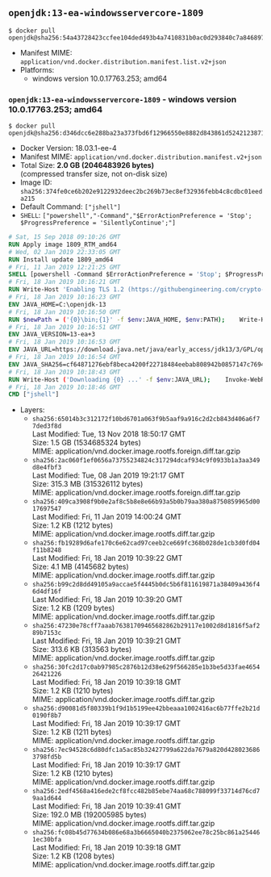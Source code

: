 ## `openjdk:13-ea-windowsservercore-1809`

```console
$ docker pull openjdk@sha256:54a43728423ccfee104ded493b4a7410831b0ac0d293840c7a846897e9159b40
```

-	Manifest MIME: `application/vnd.docker.distribution.manifest.list.v2+json`
-	Platforms:
	-	windows version 10.0.17763.253; amd64

### `openjdk:13-ea-windowsservercore-1809` - windows version 10.0.17763.253; amd64

```console
$ docker pull openjdk@sha256:d346dcc6e288ba23a373fbd6f12966550e8882d843861d5242123871f9de95da
```

-	Docker Version: 18.03.1-ee-4
-	Manifest MIME: `application/vnd.docker.distribution.manifest.v2+json`
-	Total Size: **2.0 GB (2046483926 bytes)**  
	(compressed transfer size, not on-disk size)
-	Image ID: `sha256:374fe0ce6b202e9122932deec2bc269b73ec8ef32936febb4c8cdbc01eeda215`
-	Default Command: `["jshell"]`
-	`SHELL`: `["powershell","-Command","$ErrorActionPreference = 'Stop'; $ProgressPreference = 'SilentlyContinue';"]`

```dockerfile
# Sat, 15 Sep 2018 09:10:26 GMT
RUN Apply image 1809_RTM_amd64
# Wed, 02 Jan 2019 22:33:05 GMT
RUN Install update 1809_amd64
# Fri, 11 Jan 2019 12:21:25 GMT
SHELL [powershell -Command $ErrorActionPreference = 'Stop'; $ProgressPreference = 'SilentlyContinue';]
# Fri, 18 Jan 2019 10:16:21 GMT
RUN Write-Host 'Enabling TLS 1.2 (https://githubengineering.com/crypto-removal-notice/) ...'; 	$tls12RegBase = 'HKLM:\\SYSTEM\CurrentControlSet\Control\SecurityProviders\SCHANNEL\Protocols\TLS 1.2'; 	if (Test-Path $tls12RegBase) { throw ('"{0}" already exists!' -f $tls12RegBase) }; 	New-Item -Path ('{0}/Client' -f $tls12RegBase) -Force; 	New-Item -Path ('{0}/Server' -f $tls12RegBase) -Force; 	New-ItemProperty -Path ('{0}/Client' -f $tls12RegBase) -Name 'DisabledByDefault' -PropertyType DWORD -Value 0 -Force; 	New-ItemProperty -Path ('{0}/Client' -f $tls12RegBase) -Name 'Enabled' -PropertyType DWORD -Value 1 -Force; 	New-ItemProperty -Path ('{0}/Server' -f $tls12RegBase) -Name 'DisabledByDefault' -PropertyType DWORD -Value 0 -Force; 	New-ItemProperty -Path ('{0}/Server' -f $tls12RegBase) -Name 'Enabled' -PropertyType DWORD -Value 1 -Force
# Fri, 18 Jan 2019 10:16:23 GMT
ENV JAVA_HOME=C:\openjdk-13
# Fri, 18 Jan 2019 10:16:50 GMT
RUN $newPath = ('{0}\bin;{1}' -f $env:JAVA_HOME, $env:PATH); 	Write-Host ('Updating PATH: {0}' -f $newPath); 	setx /M PATH $newPath
# Fri, 18 Jan 2019 10:16:51 GMT
ENV JAVA_VERSION=13-ea+3
# Fri, 18 Jan 2019 10:16:53 GMT
ENV JAVA_URL=https://download.java.net/java/early_access/jdk13/3/GPL/openjdk-13-ea+3_windows-x64_bin.zip
# Fri, 18 Jan 2019 10:16:54 GMT
ENV JAVA_SHA256=cf64871276ebf8beca4200f22718484eebab808942b0857147c76944fd65f846
# Fri, 18 Jan 2019 10:18:43 GMT
RUN Write-Host ('Downloading {0} ...' -f $env:JAVA_URL); 	Invoke-WebRequest -Uri $env:JAVA_URL -OutFile 'openjdk.zip'; 	Write-Host ('Verifying sha256 ({0}) ...' -f $env:JAVA_SHA256); 	if ((Get-FileHash openjdk.zip -Algorithm sha256).Hash -ne $env:JAVA_SHA256) { 		Write-Host 'FAILED!'; 		exit 1; 	}; 		Write-Host 'Expanding ...'; 	New-Item -ItemType Directory -Path C:\temp | Out-Null; 	Expand-Archive openjdk.zip -DestinationPath C:\temp; 	Move-Item -Path C:\temp\* -Destination $env:JAVA_HOME; 	Remove-Item C:\temp; 		Write-Host 'Verifying install ...'; 	Write-Host '  java --version'; java --version; 	Write-Host '  javac --version'; javac --version; 		Write-Host 'Removing ...'; 	Remove-Item openjdk.zip -Force; 		Write-Host 'Complete.'
# Fri, 18 Jan 2019 10:18:46 GMT
CMD ["jshell"]
```

-	Layers:
	-	`sha256:65014b3c312172f10bd6701a063f9b5aaf9a916c2d2cb843d406a6f77ded3f8d`  
		Last Modified: Tue, 13 Nov 2018 18:50:17 GMT  
		Size: 1.5 GB (1534685324 bytes)  
		MIME: application/vnd.docker.image.rootfs.foreign.diff.tar.gzip
	-	`sha256:2ac060f1ef0656a73755234824c317294dcaf934c9f0933b1a3aa349d8e4fbf3`  
		Last Modified: Tue, 08 Jan 2019 19:21:17 GMT  
		Size: 315.3 MB (315326112 bytes)  
		MIME: application/vnd.docker.image.rootfs.foreign.diff.tar.gzip
	-	`sha256:409ca3908f9b0e2af8c5b8e8e66b93a5b0b79aa380a8750859965d0017697547`  
		Last Modified: Fri, 11 Jan 2019 14:00:24 GMT  
		Size: 1.2 KB (1212 bytes)  
		MIME: application/vnd.docker.image.rootfs.diff.tar.gzip
	-	`sha256:fb19289d6afe170c6e62cad97ceeb2ce669fc368b028de1cb3d0fd04f11b8248`  
		Last Modified: Fri, 18 Jan 2019 10:39:22 GMT  
		Size: 4.1 MB (4145682 bytes)  
		MIME: application/vnd.docker.image.rootfs.diff.tar.gzip
	-	`sha256:b99c2d8dd49105a9accae5f4445b0dc5b6f811619871a38409a436f46d4df16f`  
		Last Modified: Fri, 18 Jan 2019 10:39:20 GMT  
		Size: 1.2 KB (1209 bytes)  
		MIME: application/vnd.docker.image.rootfs.diff.tar.gzip
	-	`sha256:47230e78cff7aaab76381709465682862b29117e1002d8d1816f5af289b7153c`  
		Last Modified: Fri, 18 Jan 2019 10:39:21 GMT  
		Size: 313.6 KB (313563 bytes)  
		MIME: application/vnd.docker.image.rootfs.diff.tar.gzip
	-	`sha256:30fc2d17c0ab97985c2876b12d38e629f566285e1b3be5d33fae465426421226`  
		Last Modified: Fri, 18 Jan 2019 10:39:18 GMT  
		Size: 1.2 KB (1210 bytes)  
		MIME: application/vnd.docker.image.rootfs.diff.tar.gzip
	-	`sha256:d90081d5f80339b1f9d1b5199ee42bbeaaa1002416ac6b77ffe2b21d0190f8b7`  
		Last Modified: Fri, 18 Jan 2019 10:39:17 GMT  
		Size: 1.2 KB (1211 bytes)  
		MIME: application/vnd.docker.image.rootfs.diff.tar.gzip
	-	`sha256:7ec94528c6d80dfc1a5ac85b32427799a622da7679a820d4280236863798fd5b`  
		Last Modified: Fri, 18 Jan 2019 10:39:17 GMT  
		Size: 1.2 KB (1210 bytes)  
		MIME: application/vnd.docker.image.rootfs.diff.tar.gzip
	-	`sha256:2edf4568a416ede2cf8fcc482b85ebe74aa68c788099f33714d76cd79aa1d644`  
		Last Modified: Fri, 18 Jan 2019 10:39:41 GMT  
		Size: 192.0 MB (192005985 bytes)  
		MIME: application/vnd.docker.image.rootfs.diff.tar.gzip
	-	`sha256:fc08b45d77634b086e68a3b6665040b2375062ee78c25bc861a254461ec30bfa`  
		Last Modified: Fri, 18 Jan 2019 10:39:18 GMT  
		Size: 1.2 KB (1208 bytes)  
		MIME: application/vnd.docker.image.rootfs.diff.tar.gzip
